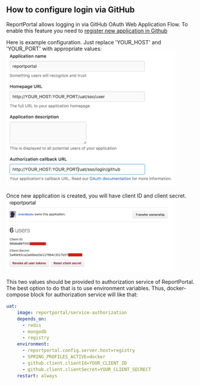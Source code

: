 ## How to configure login via GitHub
ReportPortal allows logging in via GitHub OAuth Web Application Flow.
To enable this feature you need to [register new application in Github](https://github.com/settings/applications/new)

Here is example configuration. Just replace 'YOUR_HOST' and 'YOUR_PORT' with appropriate values:
<img src="public/rp_github_app.png" width="450x">

Once new application is created, you will have client ID and client secret.
<img src="public/rp_github_client_id.png" width="450x">


This two values should be provided to authorization service of ReportPortal. The best option to do that is to use environment variables. Thus, docker-compose block for authorization service will like that:

```yaml
uat:
    image: reportportal/service-authorization
    depends_on:
      - redis
      - mongodb
      - registry
    environment:
      - reportportal.config.server.host=registry
      - SPRING_PROFILES_ACTIVE=docker
      - github.client.clientId=YOUR_CLIENT_ID
      - github.client.clientSecret=YOUR_CLIENT_SECRECT
    restart: always
```
